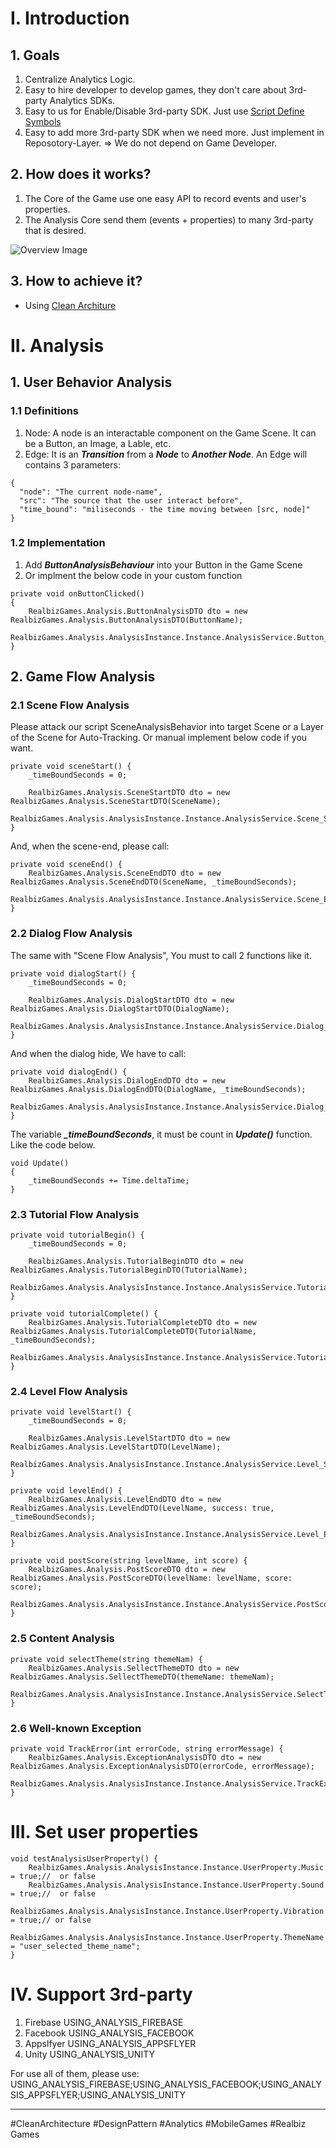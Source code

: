 # I. Introduction

## 1. Goals
1. Centralize Analytics Logic.
2. Easy to hire developer to develop games, they don't care about 3rd-party Analytics SDKs.
3. Easy to us for Enable/Disable 3rd-party SDK. Just use [Script Define Symbols](https://docs.unity3d.com/Manual/PlatformDependentCompilation.html)
4. Easy to add more 3rd-party SDK when we need more. Just implement in Reposotory-Layer. => We do not depend on Game Developer.

## 2. How does it works?
1. The Core of the Game use one easy API to record events and user's properties.
2. The Analysis Core send them (events + properties) to many 3rd-party that is desired.

![Overview Image](Images~/RealBizGames_Analysis.png)

## 3. How to achieve it?
- Using [Clean Architure](https://blog.cleancoder.com/uncle-bob/2012/08/13/the-clean-architecture.html)

# II. Analysis

## 1. User Behavior Analysis

### 1.1 Definitions
1. Node: A node is an interactable component on the Game Scene. It can be a Button, an Image, a Lable, etc.
2. Edge: It is an ***Transition*** from a ***Node*** to ***Another Node***. An Edge will contains 3 parameters:

```
{
  "node": "The current node-name",
  "src": "The source that the user interact before",
  "time_bound": "miliseconds - the time moving between [src, node]"
}
```
### 1.2 Implementation
1. Add ***ButtonAnalysisBehaviour*** into your Button in the Game Scene
2. Or implment the below code in your custom function

```
private void onButtonClicked()
{
    RealbizGames.Analysis.ButtonAnalysisDTO dto = new RealbizGames.Analysis.ButtonAnalysisDTO(ButtonName);
    RealbizGames.Analysis.AnalysisInstance.Instance.AnalysisService.Button_Click(dto);
}
```
## 2. Game Flow Analysis

### 2.1 Scene Flow Analysis
Please attack our script SceneAnalysisBehavior into target Scene or a Layer of the Scene for Auto-Tracking. Or manual implement below code if you want.

```
private void sceneStart() {
    _timeBoundSeconds = 0;

    RealbizGames.Analysis.SceneStartDTO dto = new RealbizGames.Analysis.SceneStartDTO(SceneName);
    RealbizGames.Analysis.AnalysisInstance.Instance.AnalysisService.Scene_Start(dto);
}
```
And, when the scene-end, please call:
```
private void sceneEnd() {
    RealbizGames.Analysis.SceneEndDTO dto = new RealbizGames.Analysis.SceneEndDTO(SceneName, _timeBoundSeconds);
    RealbizGames.Analysis.AnalysisInstance.Instance.AnalysisService.Scene_End(dto);
}
```
### 2.2 Dialog Flow Analysis
The same with "Scene Flow Analysis", You must to call 2 functions like it.
```
private void dialogStart() {
    _timeBoundSeconds = 0;

    RealbizGames.Analysis.DialogStartDTO dto = new RealbizGames.Analysis.DialogStartDTO(DialogName);
    RealbizGames.Analysis.AnalysisInstance.Instance.AnalysisService.Dialog_Start(dto);
}
```
And when the dialog hide, We have to call:
```
private void dialogEnd() {
    RealbizGames.Analysis.DialogEndDTO dto = new RealbizGames.Analysis.DialogEndDTO(DialogName, _timeBoundSeconds);
    RealbizGames.Analysis.AnalysisInstance.Instance.AnalysisService.Dialog_End(dto);
}
```
The variable ***_timeBoundSeconds***, it must be count in ***Update()*** function. Like the code below.
```
void Update()
{
    _timeBoundSeconds += Time.deltaTime;
}
```
### 2.3 Tutorial Flow Analysis
```
private void tutorialBegin() {
    _timeBoundSeconds = 0;

    RealbizGames.Analysis.TutorialBeginDTO dto = new RealbizGames.Analysis.TutorialBeginDTO(TutorialName);
    RealbizGames.Analysis.AnalysisInstance.Instance.AnalysisService.Tutorial_Begin(dto);
}
```

```
private void tutorialComplete() {
    RealbizGames.Analysis.TutorialCompleteDTO dto = new RealbizGames.Analysis.TutorialCompleteDTO(TutorialName, _timeBoundSeconds);
    RealbizGames.Analysis.AnalysisInstance.Instance.AnalysisService.Tutorial_Complete(dto);
}
```
### 2.4 Level Flow Analysis
```
private void levelStart() {
    _timeBoundSeconds = 0;

    RealbizGames.Analysis.LevelStartDTO dto = new RealbizGames.Analysis.LevelStartDTO(LevelName);
    RealbizGames.Analysis.AnalysisInstance.Instance.AnalysisService.Level_Start(dto);
}
```

```
private void levelEnd() {
    RealbizGames.Analysis.LevelEndDTO dto = new RealbizGames.Analysis.LevelEndDTO(LevelName, success: true, _timeBoundSeconds);
    RealbizGames.Analysis.AnalysisInstance.Instance.AnalysisService.Level_End(dto);
}
```

```
private void postScore(string levelName, int score) {
    RealbizGames.Analysis.PostScoreDTO dto = new RealbizGames.Analysis.PostScoreDTO(levelName: levelName, score: score);
    RealbizGames.Analysis.AnalysisInstance.Instance.AnalysisService.PostScore(dto);
}
```
### 2.5 Content Analysis
```
private void selectTheme(string themeNam) {
    RealbizGames.Analysis.SellectThemeDTO dto = new RealbizGames.Analysis.SellectThemeDTO(themeName: themeNam);
    RealbizGames.Analysis.AnalysisInstance.Instance.AnalysisService.SelectTheme(dto);
}
```
### 2.6 Well-known Exception
```
private void TrackError(int errorCode, string errorMessage) {
    RealbizGames.Analysis.ExceptionAnalysisDTO dto = new RealbizGames.Analysis.ExceptionAnalysisDTO(errorCode, errorMessage);
    RealbizGames.Analysis.AnalysisInstance.Instance.AnalysisService.TrackException(dto);
}
```
# III. Set user properties

```
void testAnalysisUserProperty() {
    RealbizGames.Analysis.AnalysisInstance.Instance.UserProperty.Music = true;//  or false
    RealbizGames.Analysis.AnalysisInstance.Instance.UserProperty.Sound = true;//  or false
    RealbizGames.Analysis.AnalysisInstance.Instance.UserProperty.Vibration = true;// or false
    RealbizGames.Analysis.AnalysisInstance.Instance.UserProperty.ThemeName = "user_selected_theme_name";
}
```
# IV. Support 3rd-party
1. Firebase USING_ANALYSIS_FIREBASE
2. Facebook USING_ANALYSIS_FACEBOOK
3. Appslfyer USING_ANALYSIS_APPSFLYER
4. Unity USING_ANALYSIS_UNITY

For use all of them, please use: USING_ANALYSIS_FIREBASE;USING_ANALYSIS_FACEBOOK;USING_ANALYSIS_APPSFLYER;USING_ANALYSIS_UNITY

---------------------------------------------------------------------------------------------------
#CleanArchitecture
#DesignPattern
#Analytics
#MobileGames
#Realbiz Games
